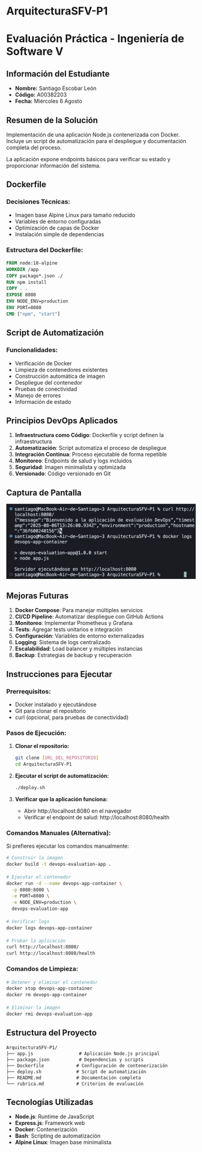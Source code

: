 # ArquitecturaSFV-P1

# Evaluación Práctica - Ingeniería de Software V

## Información del Estudiante
- **Nombre:** Santiago Escobar León
- **Código:** A00382203
- **Fecha:** Miércoles 6 Agosto

## Resumen de la Solución

Implementación de una aplicación Node.js contenerizada con Docker. Incluye un script de automatización para el despliegue y documentación completa del proceso.

La aplicación expone endpoints básicos para verificar su estado y proporcionar información del sistema.

## Dockerfile

### Decisiones Técnicas:

- Imagen base Alpine Linux para tamaño reducido
- Variables de entorno configuradas
- Optimización de capas de Docker
- Instalación simple de dependencias

### Estructura del Dockerfile:
```dockerfile
FROM node:18-alpine
WORKDIR /app
COPY package*.json ./
RUN npm install
COPY . .
EXPOSE 8080
ENV NODE_ENV=production
ENV PORT=8080
CMD ["npm", "start"]
```

## Script de Automatización

### Funcionalidades:

- Verificación de Docker
- Limpieza de contenedores existentes
- Construcción automática de imagen
- Despliegue del contenedor
- Pruebas de conectividad
- Manejo de errores
- Información de estado

## Principios DevOps Aplicados

1. **Infraestructura como Código**: Dockerfile y script definen la infraestructura
2. **Automatización**: Script automatiza el proceso de despliegue
3. **Integración Continua**: Proceso ejecutable de forma repetible
4. **Monitoreo**: Endpoints de salud y logs incluidos
5. **Seguridad**: Imagen minimalista y optimizada
6. **Versionado**: Código versionado en Git

## Captura de Pantalla
![Logs](https://github.com/santiesleo/ArquitecturaSFV-P1/blob/main/screenshots/logs.png)

## Mejoras Futuras

1. **Docker Compose**: Para manejar múltiples servicios
2. **CI/CD Pipeline**: Automatizar despliegue con GitHub Actions
3. **Monitoreo**: Implementar Prometheus y Grafana
4. **Tests**: Agregar tests unitarios e integración
5. **Configuración**: Variables de entorno externalizadas
6. **Logging**: Sistema de logs centralizado
7. **Escalabilidad**: Load balancer y múltiples instancias
8. **Backup**: Estrategias de backup y recuperación

## Instrucciones para Ejecutar

### Prerrequisitos:
- Docker instalado y ejecutándose
- Git para clonar el repositorio
- curl (opcional, para pruebas de conectividad)

### Pasos de Ejecución:

1. **Clonar el repositorio:**
   ```bash
   git clone [URL_DEL_REPOSITORIO]
   cd ArquitecturaSFV-P1
   ```

2. **Ejecutar el script de automatización:**
   ```bash
   ./deploy.sh
   ```

3. **Verificar que la aplicación funciona:**
   - Abrir http://localhost:8080 en el navegador
   - Verificar el endpoint de salud: http://localhost:8080/health

### Comandos Manuales (Alternativa):

Si prefieres ejecutar los comandos manualmente:

```bash
# Construir la imagen
docker build -t devops-evaluation-app .

# Ejecutar el contenedor
docker run -d --name devops-app-container \
  -p 8080:8080 \
  -e PORT=8080 \
  -e NODE_ENV=production \
  devops-evaluation-app

# Verificar logs
docker logs devops-app-container

# Probar la aplicación
curl http://localhost:8080/
curl http://localhost:8080/health
```

### Comandos de Limpieza:

```bash
# Detener y eliminar el contenedor
docker stop devops-app-container
docker rm devops-app-container

# Eliminar la imagen
docker rmi devops-evaluation-app
```

## Estructura del Proyecto

```
ArquitecturaSFV-P1/
├── app.js                 # Aplicación Node.js principal
├── package.json           # Dependencias y scripts
├── Dockerfile            # Configuración de contenerización
├── deploy.sh             # Script de automatización
├── README.md             # Documentación completa
└── rubrica.md            # Criterios de evaluación
```

## Tecnologías Utilizadas

- **Node.js**: Runtime de JavaScript
- **Express.js**: Framework web
- **Docker**: Contenerización
- **Bash**: Scripting de automatización
- **Alpine Linux**: Imagen base minimalista

